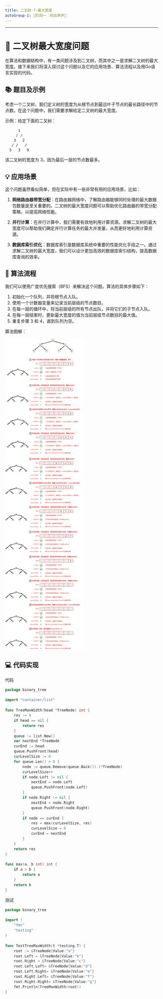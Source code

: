 ```yaml
---
title: 二叉树-7-最大宽度
autoGroup-1: 🌱阶段一：初出茅庐🌱
---
```


---

#  🧩 二叉树最大宽度问题

在算法和数据结构中，有一类问题涉及到二叉树，而其中之一是求解二叉树的最大宽度。接下来我们将深入探讨这个问题以及它的应用场景、算法流程以及用Go语言实现的代码。

## 📚 题目及示例

考虑一个二叉树，我们定义树的宽度为从根节点到最远叶子节点的最长路径中的节点数。在这个问题中，我们需要求解给定二叉树的最大宽度。

示例：给定下面的二叉树：

```
      1
     / /
    3   2
   / /   /  
  5   3   9
```

该二叉树的宽度为 3，因为最后一层的节点数最多。

## 💡 应用场景

这个问题虽然看似简单，但在实际中有一些非常有用的应用场景，比如：

1. **网络路由器带宽分配**：在路由器网络中，了解路由器能够同时处理的最大数据包数量是至关重要的。二叉树的最大宽度问题可以帮助优化路由器的带宽分配策略，以提高网络性能。

2. **并行计算**：在并行计算中，我们需要有效地利用计算资源。求解二叉树的最大宽度可以帮助我们确定并行计算任务的最大并发量，从而更好地利用计算资源。

3. **数据库索引优化**：数据库索引是数据库系统中重要的性能优化手段之一。通过求解二叉树的最大宽度，我们可以设计更加高效的数据库索引结构，提高数据库查询的效率。

## 🧠 算法流程

我们可以使用广度优先搜索（BFS）来解决这个问题。算法的具体步骤如下：

1. 初始化一个队列，并将根节点入队。
2. 使用一个计数器变量来记录当前层级的节点数目。
3. 在每一层的循环中，将当前层级的所有节点出队，并将它们的子节点入队。
4. 在每一层结束时，更新最大宽度的值为当前层级节点数目的最大值。
5. 重复步骤 3 和 4，直到队列为空。

算法图解：

![](/g1_data_struct_binary_tree_7_max_width.assets/binary_tree_max_width.drawio.png)

## 💻 代码实现

代码

```go
package binary_tree

import "container/list"

func TreeMaxWidth(head *TreeNode) int {
	res := 0
	if head == nil {
		return res
	}
	queue := list.New()
	var nextEnd *TreeNode
	curEnd := head
	queue.PushFront(head)
	curLevelSize := 0
	for queue.Len() > 0 {
		node := queue.Remove(queue.Back()).(*TreeNode)
		curLevelSize++
		if node.Left != nil {
			nextEnd = node.Left
			queue.PushFront(node.Left)
		}
		if node.Right != nil {
			nextEnd = node.Right
			queue.PushFront(node.Right)
		}
		if node == curEnd {
			res = max(curLevelSize, res)
			curLevelSize = 0
			curEnd = nextEnd
		}
	}
	return res
}

func max(a, b int) int {
	if a > b {
		return a
	}
	return b
}
```

测试

```go
package binary_tree

import (
	"fmt"
	"testing"
)

func TestTreeMaxWidth(t *testing.T) {
	root := &TreeNode{Value:"a"}
	root.Left = &TreeNode{Value:"b"}
	root.Right = &TreeNode{Value:"c"}
	root.Left.Left= &TreeNode{Value:"d"}
	root.Left.Right= &TreeNode{Value:"e"}
	root.Right.Left= &TreeNode{Value:"f"}
	root.Right.Right= &TreeNode{Value:"g"}
	fmt.Println(TreeMaxWidth(root))
}
```

